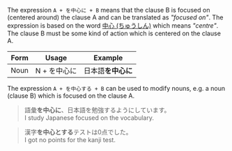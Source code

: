 The expression `A + を中心に + B` means that the clause B is focused on (centered around) the clause A and can be translated as *"focused on"*. The expression is based on the word [中心 (ちゅうしん)](w1424550) which means *"centre"*. The clause B must be some kind of action which is centered on the clause A.

|Form|Usage|Example|
|-|-|-|
|Noun|N + を中心に|日本語**を中心に**|

The expression `A + を中心する + B` can be used to modify nouns, e.g. a noun (clause B) which is focused on the clause A.

>語彙**を中心に**、日本語を勉強するようにしています。  
>I study Japanese focused on the vocabulary.

>漢字**を中心とする**テストは0点でした。  
>I got no points for the kanji test.